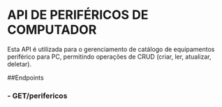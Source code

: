 # API DE PERIFÉRICOS DE COMPUTADOR
Esta API é utilizada para o gerenciamento de catálogo de equipamentos periférico para PC, permitindo operações de CRUD (criar, ler, atualizar, deletar).

##Endpoints
### - GET/perifericos
